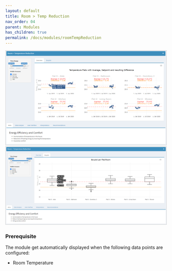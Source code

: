 ```yaml
---
layout: default
title: Room > Temp Reduction
nav_order: 04
parent: Modules
has_children: true
permalink: /docs/modules/roomTempReduction
---
```


<img src="https://raw.githubusercontent.com/hslu-ige-laes/lcm/master/docs/assets/images/roomTempReduction_00.PNG" style="border:1px solid lightgrey"/>

<img src="https://raw.githubusercontent.com/hslu-ige-laes/lcm/master/docs/assets/images/roomTempReduction_05.PNG" style="border:1px solid lightgrey"/>

### Prerequisite
The module get automatically displayed when the following data points are configured:
- Room Temperature